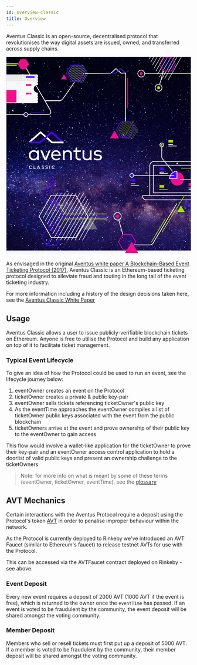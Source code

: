 ```yaml
---
id: overview-classic
title: Overview
---
```


Aventus Classic is an open-source, decentralised protocol that revolutionises the way digital assets are issued, owned, and transferred across supply chains.

![](resources/aventus-classic.png)

As envisaged in the original [Aventus white paper A Blockchain-Based Event Ticketing Protocol (2017)](https://icosbull.com/whitepapers/1276/Aventus_whitepaper.pdf), Aventus Classic is an Ethereum-based ticketing protocol designed to alleviate fraud and touting in the long tail of the event ticketing industry.

For more information including a history of the design decisions taken here, see the [Aventus Classic White Paper](https://github.com/AventusProtocolFoundation/docs/blob/master/resources/Aventus%20Classic%20Whitepaper.pdf)

## Usage

Aventus Classic allows a user to issue publicly-verifiable blockchain tickets on Ethereum. Anyone is free to utilise the Protocol and build any application on top of it to facilitate ticket management.

### Typical Event Lifecycle

To give an idea of how the Protocol could be used to run an event, see the lifecycle journey below:

1. eventOwner creates an event on the Protocol
2. ticketOwner creates a private & public key-pair
3. eventOwner sells tickets referencing ticketOwner's public key
4. As the eventTime approaches the eventOwner compiles a list of ticketOwner public keys associated with the event from the public blockchain
5. ticketOwners arrive at the event and prove ownership of their public key to the eventOwner to gain access

This flow would involve a wallet-like application for the ticketOwner to prove their key-pair and an eventOwner access control application to hold a doorlist of valid public keys and present an ownership challenge to the ticketOwners

> Note: for more info on what is meant by some of these terms (eventOwner, ticketOwner, eventTime), see the [glossary](/docs/glossary)

## AVT Mechanics

Certain interactions with the Aventus Protocol require a deposit using the Protocol's token [AVT](https://etherscan.io/token/0x0d88ed6e74bbfd96b831231638b66c05571e824f) in order to penalise improper behaviour within the network.

As the Protocol is currently deployed to Rinkeby we've introduced an AVT Faucet (similar to Ethereum's faucet) to release testnet AVTs for use with the Protocol.

This can be accessed via the AVTFaucet contract deployed on Rinkeby - see above.

### Event Deposit

Every new event requires a deposit of 2000 AVT (1000 AVT if the event is free), which is returned to the owner once the `eventTime` has passed. If an event is voted to be fraudulent by the community, the event deposit will be shared amongst the voting community.

### Member Deposit

Members who sell or resell tickets must first put up a deposit of 5000 AVT. If a member is voted to be fraudulent by the community, their member deposit will be shared amongst the voting community.
